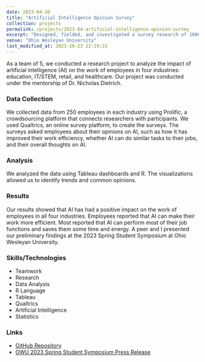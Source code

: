 ```yaml
---
date: 2023-04-30
title: "Artificial Intelligence Opinion Survey"
collection: projects
permalink: /projects/2023-04-artificial-intelligence-opinion-survey
excerpt: "Designed, fielded, and investigated a survey research of 1000 employees to analyze AI&apos;s impact on work efficiency and attitudes. Found AI improved efficiency across industries."
venue: "Ohio Wesleyan University"
last_modified_at: 2023-10-23 22:19:33
---
```


As a team of 5, we conducted a research project to analyze the impact of artificial intelligence (AI) on the work of employees in four industries: education, IT/STEM, retail, and healthcare. Our project was conducted under the mentorship of Dr. Nicholas Dietrich.

### Data Collection

We collected data from 250 employees in each industry using Prolific, a crowdsourcing platform that connects researchers with participants. We used Qualtrics, an online survey platform, to create the surveys. The surveys asked employees about their opinions on AI, such as how it has improved their work efficiency, whether AI can do similar tasks to their jobs, and their overall thoughts on AI.

### Analysis

We analyzed the data using Tableau dashboards and R. The visualizations allowed us to identify trends and common opinions.

### Results

Our results showed that AI has had a positive impact on the work of employees in all four industries. Employees reported that AI can make their work more efficient. Most reported that AI can perform most of their job functions and saves them some time and energy. A peer and I presented our preliminary findings at the 2023 Spring Student Symposium at Ohio Wesleyan University.

### Skills/Technologies

- Teamwork
- Research
- Data Analysis
- R Language
- Tableau
- Qualtrics
- Artificial Intelligence
- Statistics

### Links

- [GitHub Repository](https://github.com/agoplareddy/DATA490)
- [OWU 2023 Spring Student Symposium Press Release](https://www.owu.edu/news-media/details/smart-celebration/)
